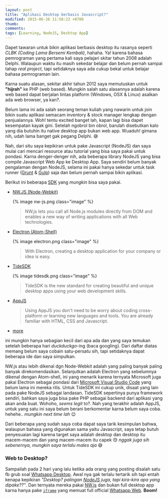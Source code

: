```yaml
---
layout: post
title: "Aplikasi Desktop berbasis Javascript?"
modified: 2015-06-26 11:58:22 +0700
thumb:
comments:
tags: [Learning, NodeJS, Desktop App]
---
```

Dapet tawaran untuk bikin aplikasi berbasis desktop itu rasanya seperti _CLBK (Coding Lama Bersemi Kembali)_, hahaha. Ya! karena bahasa pemrograman yang pertama kali saya pelajari skitar tahun 2008 adalah Delphi. Walaupun waktu itu masih sekedar belajar dan belum pernah sampai tahap *real project*, tapi setidaknya saya ada cukup bekal untuk belajar bahasa pemrograman lain.

Karna suatu alasan, sekitar akhir tahun 2012 saya memutuskan untuk __"hijrah"__ ke PHP (web based). Mungkin salah satu alasannya adalah karena web based dapat berjalan lintas platform (Windows, OSX & Linux) asalkan ada web browser, ya kan?.

Belum lama ini ada salah seorang teman kuliah yang nawarin untuk join bikin suatu aplikasi semacam inventory & stock manager lengkap dengan penjualannya. Woh! tentu excited banget lah, kapan lagi bisa dapet kesempatan kayak gini. Setelah ngobrol bin obrol, barulah disebutkan kalo yang dia butuhin itu native desktop app bukan web app. Wuaduh! gimana nih, udah lama banget gak pegang Delphi. :sweat_smile:

Nah, dari situ saya kepikiran untuk pake Javascript (NodeJS) dan saya mulai cari mencari resource atau tutorial yang bisa saya pakai untuk pondasi. Karna denger-denger nih, ada beberapa library NodeJS yang bisa compile Javascript Web App ke Desktop App. Saya sendiri belum banyak pengalaman dengan NodeJS, selama ini pakai hanya sekedar untuk task runner ([Grunt](http://gruntjs.com) & [Gulp](http://gulpjs.com)) saja dan belum pernah sampai bikin aplikasi.

Berikut ini beberapa [SDK](https://en.wikipedia.org/wiki/Software_development_kit) yang _mungkin_ bisa saya pakai.

 + [NW.JS (Node-Webkit)](http://nwjs.io/)

    {% image nw-js.png class="image" %}

    > NW.js lets you call all Node.js modules directly from DOM and enables a new way of writing applications with all Web technologies.

 + [Electron (Atom-Shell)](electron.atom.io)

    {% image electron.png class="image" %}

    > With Electron, creating a desktop application for your company or idea is easy.

 + [TideSDK](http://www.tidesdk.org)

    {% image tidesdk.png class="image" %}

    > TideSDK is the new standard for creating beautiful and unique desktop apps using your web development skills.

 + [AppJS](http://appjs.com)

    > Using AppJS you don't need to be worry about coding cross-platform or learning new languages and tools. You are already familiar with HTML, CSS and Javascript.

 + [more](https://www.google.co.id/search?q=javascript+desktop+app)

ini mungkin hanya sebagian kecil dari apa ada dan yang saya temukan setelah beberapa hari _duckduckgo_-ing (baca googling). Dari daftar diatas memang belum saya cobain satu-persatu sih, tapi setidaknya dapat beberapa ide dan saya simpulkan.

NW.js atau lebih dikenal dgn Node-Webkit adalah yang paling banyak paling banyak direkomendasikan. Selanjutkan adalah Electron yang sebelumnya dikenal dengan Atom-shell, ini yang menarik karena ternyata Microsoft juga pakai Electron sebagai pondasi dari [Microsoft Visual Studio Code](http://code.visualstudio.com) yang belum lama ini mereka rilis. Untuk TideSDK ini cukup unik, disaat yang lain pada pake NodeJS sebagai landasan. TideSDK sepertinya punya framework sendiri, bahkan saya juga bisa pake PHP sebagai backend dari aplikasi yang akan anda buat. Wohoho, _seems legit_ to?. Nah yang terakhir adalah AppJS, untuk yang satu ini saya belum berani berkomentar karna belum saya coba. hehehe.. _mungkin next time lah_ :wink:

Dari beberapa yang sudah saya coba dapat saya tarik kesimpulan bahwa, walaupun bahasa yang digunakan sama yaitu Javascript, saya tetap butuh penyesuaian lagi karena target saya adalah desktop dan desktop itu macem-macem dan yang macem-macem itu capek :sweat: _nggak juga sih sebenernya, mungkin saya terlalu males aja_ :sweat_smile:

### Web to Desktop?

Sampailah pada 2 hari yang lalu ketika ada orang yang posting disalah satu fb grub soal [Whatsapp Desktop](http://whatsapp-desktop.com/). Awal nya gak terlalu tertarik sih tapi entah kenapa kepikiran _"Desktop? palingan [NodeJS](/tags/nodejs.html) juga, tapi kira-kira apa yang dipake??"_. Dan ternyata mereka pakai [NW.js](https://github.com/Aluxian/WhatsApp-Desktop/blob/master/package.json#L17) dan bukan full desktop app karna hanya pake [`iframe`](https://github.com/Aluxian/WhatsApp-Desktop/blob/master/src/app.html#L9) yang memuat full official [Whatsapp Web](https://web.whatsapp.com). __Boom!__

